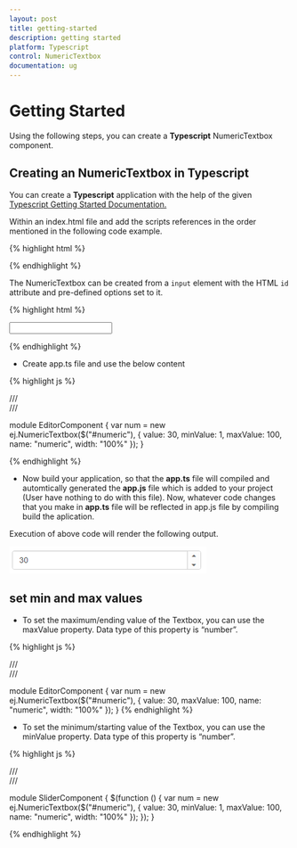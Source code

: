```yaml
---
layout: post
title: getting-started
description: getting started
platform: Typescript
control: NumericTextbox
documentation: ug
---
```


# Getting Started



Using the following steps, you can create a **Typescript** NumericTextbox component.

## Creating an NumericTextbox in Typescript



You can create a **Typescript** application with the help of the given [Typescript Getting Started Documentation. ](https://help.syncfusion.com/js/typescript)

 Within an index.html file and add the scripts references in the order mentioned in the following code example.

{% highlight html %}

<!DOCTYPE html>
<html>
<head>
<title>Typescript Application</title>
<link href="http://cdn.syncfusion.com/**{{**site.releaseversion**}}**/js/web/flat-azure/ej.web.all.min.css" rel="stylesheet" />
<script src="https://code.jquery.com/jquery-3.0.0.min.js"></script>
<script src="http://cdn.syncfusion.com/**{{**site.releaseversion**}}**/js/web/ej.web.all.min.js" type="text/javascript"></script>

</head>
<body>
<!--Add Textbox sample  here-->
</body>
</html>


{% endhighlight %}



The NumericTextbox can be created from a `input` element with the HTML `id` attribute and pre-defined options set to it.



{% highlight html %}

<input id="numeric" type="text" />
<script src="app.js"></script>

{% endhighlight %}



* Create app.ts file and use the below content



{% highlight js %}

/// <reference path="jquery.d.ts" />  
/// <reference path="ej.web.all.d.ts" />

module EditorComponent {
   var num = new ej.NumericTextbox($("#numeric"), {
            value: 30,
            minValue: 1,
            maxValue: 100,
            name: "numeric",
            width: "100%"
        });
}

{% endhighlight %}



* Now build your application, so that the **app.ts** file will compiled and automtically generated the **app.js** file which is added to your project (User have nothing to do with this file). Now, whatever code changes that you make in **app.ts** file will be reflected in app.js file by compiling     build the aplication.



Execution of above code will render the following output.

![](getting-started_images/getting-started_img1.png)


## set min and max values

* To set the maximum/ending value of the Textbox, you can use the maxValue property. Data type of this property is “number”.


{% highlight js %}

/// <reference path="jquery.d.ts" />  
/// <reference path="ej.web.all.d.ts" />

module EditorComponent {
   var num = new ej.NumericTextbox($("#numeric"), {
            value: 30,
            maxValue: 100,
            name: "numeric",
            width: "100%"
        });
}
{% endhighlight %}


* To set the minimum/starting value of the Textbox, you can use the minValue property. Data type of this property is “number”.


{% highlight js %}

/// <reference path="jquery.d.ts" />  
/// <reference path="ej.web.all.d.ts" />

module SliderComponent {
 $(function () {
        var num = new ej.NumericTextbox($("#numeric"), {
            value: 30,
            minValue: 1,
            maxValue: 100,
            name: "numeric",
            width: "100%"
        });
});
}

{% endhighlight %}

